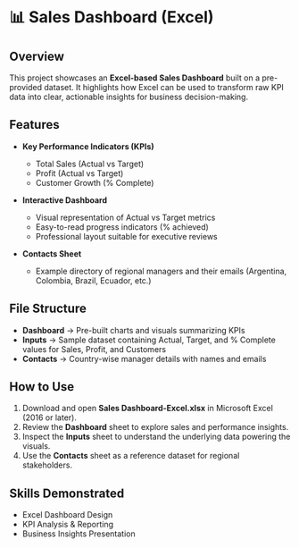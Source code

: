 # 📊 Sales Dashboard (Excel)

## Overview
This project showcases an **Excel-based Sales Dashboard** built on a pre-provided dataset. It highlights how Excel can be used to transform raw KPI data into clear, actionable insights for business decision-making.

## Features
- **Key Performance Indicators (KPIs)**
  - Total Sales (Actual vs Target)
  - Profit (Actual vs Target)
  - Customer Growth (% Complete)

- **Interactive Dashboard**
  - Visual representation of Actual vs Target metrics
  - Easy-to-read progress indicators (% achieved)
  - Professional layout suitable for executive reviews

- **Contacts Sheet**
  - Example directory of regional managers and their emails (Argentina, Colombia, Brazil, Ecuador, etc.)

## File Structure
- **Dashboard** → Pre-built charts and visuals summarizing KPIs  
- **Inputs** → Sample dataset containing Actual, Target, and % Complete values for Sales, Profit, and Customers  
- **Contacts** → Country-wise manager details with names and emails  

## How to Use
1. Download and open **Sales Dashboard-Excel.xlsx** in Microsoft Excel (2016 or later).  
2. Review the **Dashboard** sheet to explore sales and performance insights.  
3. Inspect the **Inputs** sheet to understand the underlying data powering the visuals.  
4. Use the **Contacts** sheet as a reference dataset for regional stakeholders.  

## Skills Demonstrated
- Excel Dashboard Design  
- KPI Analysis & Reporting  
- Business Insights Presentation  

